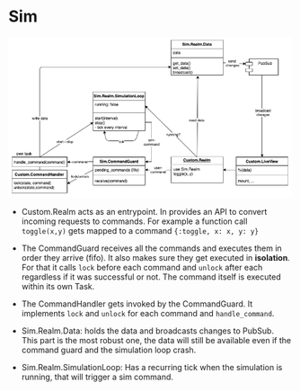# Sim

![Sim.Realm Diagram](documentation/SimRealm.png)

* Custom.Realm acts as an entrypoint. In provides an API to convert incoming requests to commands. For example a function call `toggle(x,y)` gets mapped to a command `{:toggle, x: x, y: y}`

* The CommandGuard receives all the commands and executes them in order they arrive (fifo). It also makes sure they get executed in **isolation**. For that it calls `lock` before each command and `unlock` after each regardless if it was successful or not. The command itself is executed within its own Task.

* The CommandHandler gets invoked by the CommandGuard. It implements `lock` and `unlock` for each command and `handle_command`.

* Sim.Realm.Data: holds the data and broadcasts changes to PubSub.
This part is the most robust one, the data will still be available even if the command guard and the simulation loop crash.

* Sim.Realm.SimulationLoop: Has a recurring tick when the simulation is running, that will trigger a sim command.
